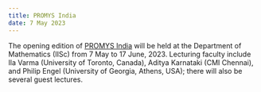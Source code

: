 ```yaml
---
title: PROMYS India
date: 7 May 2023
---
```


The opening edition of [PROMYS India](https://promys-india.org/) will be held at the Department of Mathematics (IISc) from
7 May to 17 June, 2023. Lecturing faculty include Ila Varma (University of Toronto, Canada), Aditya Karnataki (CMI Chennai),
and Philip Engel (University of Georgia, Athens, USA); there will also be several guest lectures.
